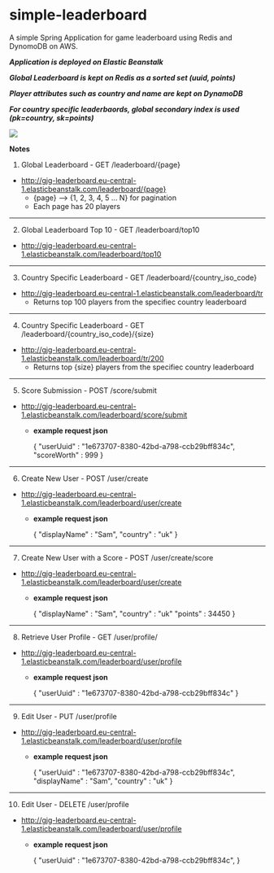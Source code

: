 # simple-leaderboard
A simple Spring Application for game leaderboard using Redis and DynomoDB on AWS.

  ***Application is deployed on Elastic Beanstalk***
  
  ***Global Leaderboard is kept on Redis as a sorted set (uuid, points)***

  ***Player attributes such as country and name are kept on DynamoDB***

  ***For country specific leaderbaords, global secondary index is used (pk=country, sk=points)***

![](https://github.com/SmdBcr/simple-leaderboard/workflows/.github/workflows/maven.yml/badge.svg)


**Notes**

1. Global Leaderboard - GET /leaderboard/{page}
* http://gjg-leaderboard.eu-central-1.elasticbeanstalk.com/leaderboard/{page}
  * {page} --> {1, 2, 3, 4, 5 ... N} for pagination
  * Each page has 20 players
  
---

2. Global Leaderboard Top 10 - GET /leaderboard/top10
* http://gjg-leaderboard.eu-central-1.elasticbeanstalk.com/leaderboard/top10
  
---

3.  Country Specific Leaderboard - GET /leaderboard/{country_iso_code} 
* http://gjg-leaderboard.eu-central-1.elasticbeanstalk.com/leaderboard/tr
  * Returns top 100 players from the specifiec country leaderboard
---

4.  Country Specific Leaderboard - GET /leaderboard/{country_iso_code}/{size}
* http://gjg-leaderboard.eu-central-1.elasticbeanstalk.com/leaderboard/tr/200
  * Returns top {size} players from the specifiec country leaderboard
---

5. Score Submission - POST /score/submit 
* http://gjg-leaderboard.eu-central-1.elasticbeanstalk.com/leaderboard/score/submit
  * **example request json** 

    {
        "userUuid" : "1e673707-8380-42bd-a798-ccb29bff834c",
        "scoreWorth" : 999
    }

---

6. Create New User - POST /user/create
* http://gjg-leaderboard.eu-central-1.elasticbeanstalk.com/leaderboard/user/create
  * **example request json** 

    {
        "displayName" : "Sam",
        "country" : "uk"
    }

---

7. Create New User with a Score - POST /user/create/score
* http://gjg-leaderboard.eu-central-1.elasticbeanstalk.com/leaderboard/user/create
  * **example request json** 

    {
        "displayName" : "Sam",
        "country" : "uk"
        "points" : 34450
    }

---

8. Retrieve User Profile - GET /user/profile/
* http://gjg-leaderboard.eu-central-1.elasticbeanstalk.com/leaderboard/user/profile
  * **example request json** 

    {
        "userUuid" : "1e673707-8380-42bd-a798-ccb29bff834c"
    }

---

9. Edit User - PUT /user/profile
* http://gjg-leaderboard.eu-central-1.elasticbeanstalk.com/leaderboard/user/profile
  * **example request json** 

    {
        "userUuid" : "1e673707-8380-42bd-a798-ccb29bff834c",
        "displayName" : "Sam",
        "country" : "uk"
    }

---

10. Edit User - DELETE /user/profile
* http://gjg-leaderboard.eu-central-1.elasticbeanstalk.com/leaderboard/user/profile
  * **example request json** 

    {
        "userUuid" : "1e673707-8380-42bd-a798-ccb29bff834c",
    }


